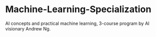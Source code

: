 # Machine-Learning-Specialization
AI concepts and practical machine learning, 3-course program by AI visionary Andrew Ng.
